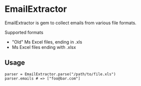 EmailExtractor
==============
EmailExtractor is gem to collect emails from various file formats.

Supported formats

  * "Old" Ms Excel files, ending in .xls
  * Ms Excel files ending with .xlsx

Usage
-----

    parser = EmailExtractor.parse("/path/to/file.xls")
    parser.emails # => ["foo@bar.com"]

